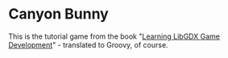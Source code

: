 # Canyon Bunny

This is the tutorial game from the book 
"[Learning LibGDX Game Development](https://www.packtpub.com/game-development/learning-libgdx-game-development-second-edition)" - translated to Groovy, of course.
